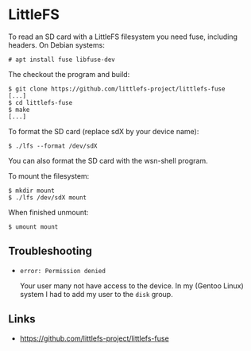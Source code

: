 LittleFS
========

To read an SD card with a LittleFS filesystem you need fuse, including headers.
On Debian systems:

    # apt install fuse libfuse-dev

The checkout the program and build:

    $ git clone https://github.com/littlefs-project/littlefs-fuse
    [...]
    $ cd littlefs-fuse
    $ make
    [...]

To format the SD card (replace sdX by your device name):

    $ ./lfs --format /dev/sdX

You can also format the SD card with the wsn-shell program.

To mount the filesystem:

    $ mkdir mount
    $ ./lfs /dev/sdX mount

When finished unmount:

    $ umount mount


Troubleshooting
---------------

- ``error: Permission denied``

  Your user many not have access to the device. In my (Gentoo Linux) system I
  had to add my user to the ``disk`` group.


Links
-----

- https://github.com/littlefs-project/littlefs-fuse
